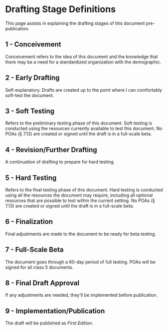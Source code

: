 # Drafting Stage Definitions
This page assists in explaining the drafting stages of this document pre-publication.

## 1 - Conceivement
Conceivement refers to the idea of this document and the knowledge that there may be a need for a standardized organization with the demographic.

## 2 - Early Drafting
Self-explanatory. Drafts are created up to the point where I can comfortably soft-test the document.

## 3 - Soft Testing
Refers to the preliminary testing phase of this document. Soft testing is conducted using the resources currently available to test this document. No POAs (§ 7.13) are created or signed until the draft is in a full-scale beta.

## 4 - Revision/Further Drafting
A continuation of drafting to prepare for hard testing.

## 5 - Hard Testing
Refers to the final testing phase of this document. Hard testing is conducted using all the resources the document may require, including all optional resources that are possible to test within the current setting. No POAs (§ 7.13) are created or signed until the draft is in a full-scale beta.

## 6 - Finalization
Final adjustments are made to the document to be ready for beta testing.

## 7 - Full-Scale Beta
The document goes through a 60-day period of full testing. POAs will be signed for all class 5 documents.

## 8 - Final Draft Approval
If any adjustments are needed, they'll be implemented before publication.

## 9 - Implementation/Publication
The draft will be published as _First Edition_.
